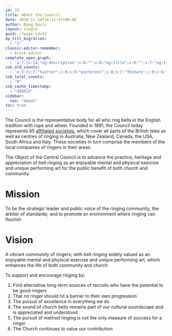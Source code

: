 ```yaml
---
id: 33
title: About the Council
date: 2018-11-24T16:11:47+00:00
author: Doug Davis
layout: single
guid: /?page_id=33
ep_tilt_migration:
  - "1"
classic-editor-remember:
  - block-editor
complete_open_graph:
  - 'a:7:{s:14:"og:description";s:0:"";s:8:"og:title";s:0:"";s:7:"og:type";s:0:"";s:12:"twitter:card";s:7:"summary";s:15:"twitter:creator";s:0:"";s:19:"twitter:description";s:0:"";s:8:"og:image";s:0:"";}'
ssb_old_counts:
  - 'a:5:{s:7:"twitter";i:0;s:9:"pinterest";i:0;s:7:"fbshare";i:0;s:6:"reddit";i:0;s:6:"tumblr";N;}'
ssb_total_counts:
  - "0"
ssb_cache_timestamp:
  - "450523"
sidebar:
  nav: "about"
toc: true
---
```

The Council is the representative body for all who ring bells in the English tradition with rope and wheel. Founded in 1891, the Council today represents 65 [affiliated societies](/about/affiliated-societies/), which cover all parts of the British Isles as well as centres of ringing in Australia, New Zealand, Canada, the USA, South Africa and Italy. These societies in turn comprise the members of the local companies of ringers in their areas.

The Object of the Central Council is to advance the practice, heritage and appreciation of bell ringing as an enjoyable mental and physical exercise and unique performing art for the public benefit of both church and community.

# Mission

To be the strategic leader and public voice of the ringing community, the arbiter of standards; and to promote an environment where ringing can flourish

# Vision

A vibrant community of ringers; with bell ringing widely valued as an enjoyable mental and physical exercise and unique performing art, which enhances the life of both community and church

To support and encourage ringing by:

1. Find alternative long-term sources of recruits who have the potential to be good ringers
2. That no ringer should hit a barrier to their own progression
3. The pursuit of excellence in everything we do
4. The sound of church bells remains part of our cultural soundscape and is appreciated and understood
5. The pursuit of method ringing is not the only measure of success for a ringer
6. The Church continues to value our contribution
